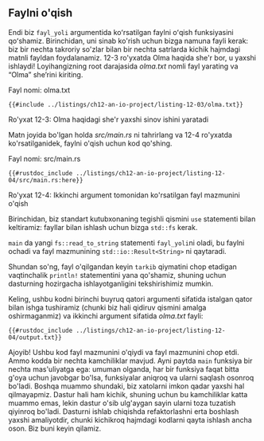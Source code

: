 ## Faylni o'qish

Endi biz  `fayl_yoli` argumentida koʻrsatilgan faylni oʻqish funksiyasini qoʻshamiz. Birinchidan, uni sinab ko'rish uchun bizga namuna fayli kerak: biz bir nechta takroriy so'zlar bilan bir nechta satrlarda kichik hajmdagi matnli fayldan foydalanamiz. 12-3 ro'yxatda Olma haqida she'r bor, u yaxshi ishlaydi! Loyihangizning root darajasida *olma.txt* nomli fayl yarating va “Olma” she’rini kiriting.

<span class="filename">Fayl nomi: olma.txt</span>

```text
{{#include ../listings/ch12-an-io-project/listing-12-03/olma.txt}}
```

<span class="caption">Ro'yxat 12-3: Olma haqidagi she'r yaxshi sinov ishini yaratadi</span>

Matn joyida bo'lgan holda *src/main.rs* ni tahrirlang va 12-4 ro'yxatda ko'rsatilganidek, faylni o'qish uchun kod qo'shing.

<span class="filename">Fayl nomi: src/main.rs</span>

```rust,should_panic,noplayground
{{#rustdoc_include ../listings/ch12-an-io-project/listing-12-04/src/main.rs:here}}
```

<span class="caption">Ro'yxat 12-4: Ikkinchi argument tomonidan ko'rsatilgan fayl mazmunini o'qish</span>

Birinchidan, biz standart kutubxonaning tegishli qismini `use` statementi bilan keltiramiz: fayllar bilan ishlash uchun bizga `std::fs` kerak.

`main` da yangi `fs::read_to_string` statementi `fayl_yoli`ni oladi, bu faylni ochadi va fayl mazmunining `std::io::Result<String>` ni qaytaradi.

Shundan so'ng, fayl o'qilgandan keyin `tarkib` qiymatini chop etadigan vaqtinchalik `println!` statementini yana qo'shamiz, shuning uchun dasturning hozirgacha ishlayotganligini tekshirishimiz mumkin.

Keling, ushbu kodni birinchi buyruq qatori argumenti sifatida istalgan qator bilan ishga tushiramiz (chunki biz hali qidiruv qismini amalga oshirmaganmiz) va ikkinchi argument sifatida *olma.txt* fayli:

```console
{{#rustdoc_include ../listings/ch12-an-io-project/listing-12-04/output.txt}}
```

Ajoyib! Ushbu kod fayl mazmunini o'qiydi va fayl mazmunini chop etdi. Ammo kodda bir nechta kamchiliklar mavjud. Ayni paytda `main` funksiya bir nechta mas'uliyatga ega: umuman olganda, har bir funksiya faqat bitta g'oya uchun javobgar bo'lsa, funksiyalar aniqroq va ularni saqlash osonroq bo'ladi. Boshqa muammo shundaki, biz xatolarni imkon qadar yaxshi hal qilmayapmiz. Dastur hali ham kichik, shuning uchun bu kamchiliklar katta muammo emas, lekin dastur o'sib ulg'aygan sayin ularni toza tuzatish qiyinroq bo'ladi. Dasturni ishlab chiqishda refaktorlashni erta boshlash yaxshi amaliyotdir, chunki kichikroq hajmdagi kodlarni qayta ishlash ancha oson. Biz buni keyin qilamiz.
